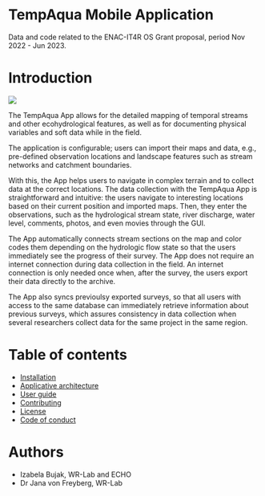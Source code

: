 # TempAqua Mobile Application

Data and code related to the ENAC-IT4R OS Grant proposal, period Nov 2022 - Jun 2023.


# Introduction

![   ](doc/static/TempAqua-1024x576.jpg)

The TempAqua App allows for the detailed mapping of temporal streams and other ecohydrological features, as well as for documenting physical variables and soft data while in the field. 

The  application is configurable; users can import their maps and data, e.g., pre-defined observation locations and landscape features such as stream networks and catchment boundaries. 

With this, the  App helps users to navigate in complex terrain and to collect data at the correct locations. The  data collection with the TempAqua App is straightforward and intuitive: the users navigate to  interesting locations based on their current position and imported maps. Then, they enter the observations, such as the hydrological stream state, river discharge, water level, comments, photos, and even movies through the GUI. 

The App automatically connects stream sections on the map and color codes them depending on the hydrologic flow state so that the users immediately see the progress of their survey. The App does not require an internet connection during data collection in the field. An internet connection is only needed once when, after the survey, the users export their data directly to the archive. 

The App also syncs previoulsy exported surveys, so that all users with access to the same database can immediately retrieve information about previous surveys, which assures consistency in data collection when several researchers collect data for the same project in the same region.



# Table of contents

* [Installation](doc/INSTALLATION.md)
* [Applicative architecture](doc/ARCHI.md)
* [User guide](doc/USAGE.md)
* [Contributing](CONTRIBUTING.md)
* [License](LICENSE)
* [Code of conduct](CODE_OF_CONDUCT.md)


# Authors
* Izabela Bujak, WR-Lab and ECHO 
* Dr Jana von Freyberg, WR-Lab
